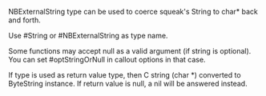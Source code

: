 NBExternalString type can be used to coerce squeak's String to char* back and forth.

Use #String or #NBExternalString as type name.

Some functions may accept null as a valid argument (if string is optional).
You can set #optStringOrNull in callout options in that case.

If type is used as return value type, then C string (char *) converted to ByteString instance.
If return value is null, a nil will be answered instead.